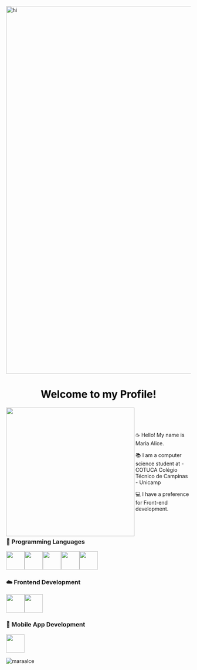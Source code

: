 <div>
<img src="https://www.imagensanimadas.com/data/media/280/estrela-imagem-animada-0071.gif" width="1000px" alt="hi" align="center"> <br>
 <h1 style="color:black;" align="center">Welcome to my Profile!</h1> 
<img  src="" width="350px"align="left">
 <br/> 
 <br/> 
 <br/> 
 <p> ☕  Hello! My name is Maria Alice.</p>
 <p> 📚 I am a computer science student at - COTUCA Colégio Técnico de Campinas - Unicamp</p>
 <p> 💻 I have a preference for Front-end development.</p>
 <br/> 
 <br/> 
   <h3> 🧃 Programming Languages </h3>
   <img src="https://img.icons8.com/?size=48&id=40670&format=png" width="50px"><img src="https://img.icons8.com/?size=1x&id=40669&format=png" width="50px" ><img src="https://img.icons8.com/?size=1x&id=55251&format=png" width="50px" ><img src="https://img.icons8.com/?size=1x&id=108784&format=png" width="50px"><img src="https://img.icons8.com/?size=48&id=13679&format=png" width="50px"> 
    <h3> ☁️ Frontend Development</h3>
<img src="https://img.icons8.com/?size=1x&id=21278&format=png" width="50px"><img src="https://img.icons8.com/?size=48&id=20909&format=png" width="50px">
 <h3> 📱 Mobile App Development</h3>
 <img src="https://img.icons8.com/?size=48&id=17836&format=png" width="50px">
 
</div>
 

 



 
<!--
*MaraAlce/MaraAlce* is a ✨ special ✨ repository because its `README.md` (this file) appears on your GitHub profile.

Here are some ideas to get you started:

- 🔭 I’m currently working on ...
- 🌱 I’m currently learning ...
- 👯 I’m looking to collaborate on ...
- 🤔 I’m looking for help with ...
- 💬 Ask me about ...
- 📫 How to reach me: ...
- 😄 Pronouns: ...
- ⚡ Fun fact: ...
-->


<p><img align="center" src="https://github-readme-stats.vercel.app/api/top-langs?username=maraalce&show_icons=true&locale=en&layout=compact" alt="maraalce" /> </p>
